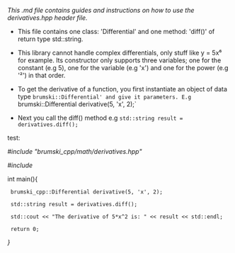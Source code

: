 _This .md file contains guides and instructions on how to use the derivatives.hpp header file._

* This file contains one class: 'Differential' and one method: 'diff()' of return type std::string.

* This library cannot handle complex differentials, only stuff like y = 5x⁶ for example. Its constructor only supports three variables; one for the constant (e.g 5), one for the variable (e.g 'x') and one for the power (e.g '²') in that order.

* To get the derivative of a function, you first instantiate an object of data type `brumski::Differential' and give it parameters. E.g `brumski::Differential derivative(5, 'x', 2);`

* Next you call the diff() method e.g `std::string result = derivatives.diff();`


test:

_#include "brumski_cpp/math/derivatives.hpp"_

_#include <iostream>_

   int main(){

     brumski_cpp::Differential derivative(5, 'x', 2);

     std::string result = derivatives.diff();

     std::cout << "The derivative of 5*x^2 is: " << result << std::endl;

     return 0;

   _}_